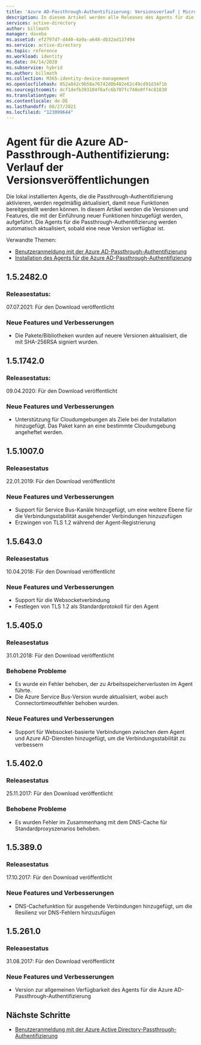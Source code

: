 ```yaml
---
title: 'Azure AD-Passthrough-Authentifizierung: Versionsverlauf | Microsoft-Dokumentation'
description: In diesem Artikel werden alle Releases des Agents für die Azure AD-Passthrough-Authentifizierung aufgeführt.
services: active-directory
author: billmath
manager: daveba
ms.assetid: ef2797d7-d440-4a9a-a648-db32ad137494
ms.service: active-directory
ms.topic: reference
ms.workload: identity
ms.date: 04/14/2020
ms.subservice: hybrid
ms.author: billmath
ms.collection: M365-identity-device-management
ms.openlocfilehash: 852a842c9b58a76742d0b482e62c49cd91d34f1b
ms.sourcegitcommit: dcf1defb393104f8afc6b707fc748e0ff4c81830
ms.translationtype: HT
ms.contentlocale: de-DE
ms.lasthandoff: 08/27/2021
ms.locfileid: "123099644"
---
```

# <a name="azure-ad-pass-through-authentication-agent-version-release-history"></a>Agent für die Azure AD-Passthrough-Authentifizierung: Verlauf der Versionsveröffentlichungen 
 
Die lokal installierten Agents, die die Passthrough-Authentifizierung aktivieren, werden regelmäßig aktualisiert, damit neue Funktionen bereitgestellt werden können. In diesem Artikel werden die Versionen und Features, die mit der Einführung neuer Funktionen hinzugefügt werden, aufgeführt. Die Agents für die Passthrough-Authentifizierung werden automatisch aktualisiert, sobald eine neue Version verfügbar ist. 

Verwandte Themen: 

- [Benutzeranmeldung mit der Azure AD-Passthrough-Authentifizierung](how-to-connect-pta.md) 
- [Installation des Agents für die Azure AD-Passthrough-Authentifizierung](how-to-connect-pta-quick-start.md) 

## <a name="1524820"></a>1.5.2482.0
### <a name="release-status"></a>Releasestatus: 
07.07.2021: Für den Download veröffentlicht

### <a name="new-features-and-improvements"></a>Neue Features und Verbesserungen

- Die Pakete/Bibliotheken wurden auf neuere Versionen aktualisiert, die mit SHA-256RSA signiert wurden.

## <a name="1517420"></a>1.5.1742.0
### <a name="release-status"></a>Releasestatus: 
09.04.2020: Für den Download veröffentlicht

### <a name="new-features-and-improvements"></a>Neue Features und Verbesserungen

- Unterstützung für Cloudumgebungen als Ziele bei der Installation hinzugefügt. Das Paket kann an eine bestimmte Cloudumgebung angeheftet werden.



## <a name="1510070"></a>1.5.1007.0 
### <a name="release-status"></a>Releasestatus 
22.01.2019: Für den Download veröffentlicht  
### <a name="new-features-and-improvements"></a>Neue Features und Verbesserungen 
- Support für Service Bus-Kanäle hinzugefügt, um eine weitere Ebene für die Verbindungsstabilität ausgehender Verbindungen hinzuzufügen 
- Erzwingen von TLS 1.2 während der Agent-Registrierung 

## <a name="156430"></a>1.5.643.0 
### <a name="release-status"></a>Releasestatus 
10.04.2018: Für den Download veröffentlicht  
### <a name="new-features-and-improvements"></a>Neue Features und Verbesserungen 
- Support für die Websocketverbindung 
- Festlegen von TLS 1.2 als Standardprotokoll für den Agent 
 
## <a name="154050"></a>1.5.405.0 
### <a name="release-status"></a>Releasestatus 
31.01.2018: Für den Download veröffentlicht  
### <a name="fixed-issues"></a>Behobene Probleme 
- Es wurde ein Fehler behoben, der zu Arbeitsspeicherverlusten im Agent führte. 
- Die Azure Service Bus-Version wurde aktualisiert, wobei auch Connectortimeoutfehler behoben wurden. 
### <a name="new-features-and-improvements"></a>Neue Features und Verbesserungen 
- Support für Websocket-basierte Verbindungen zwischen dem Agent und Azure AD-Diensten hinzugefügt, um die Verbindungsstabilität zu verbessern

## <a name="154020"></a>1.5.402.0 
### <a name="release-status"></a>Releasestatus 
25.11.2017: Für den Download veröffentlicht  
### <a name="fixed-issues"></a>Behobene Probleme 
- Es wurden Fehler im Zusammenhang mit dem DNS-Cache für Standardproxyszenarios behoben. 
 
## <a name="153890"></a>1.5.389.0 
### <a name="release-status"></a>Releasestatus 
17.10.2017: Für den Download veröffentlicht  
### <a name="new-features-and-improvements"></a>Neue Features und Verbesserungen 
- DNS-Cachefunktion für ausgehende Verbindungen hinzugefügt, um die Resilienz vor DNS-Fehlern hinzuzufügen 
 
## <a name="152610"></a>1.5.261.0 
### <a name="release-status"></a>Releasestatus 
31.08.2017: Für den Download veröffentlicht  
### <a name="new-features-and-improvements"></a>Neue Features und Verbesserungen 
- Version zur allgemeinen Verfügbarkeit des Agents für die Azure AD-Passthrough-Authentifizierung 

## <a name="next-steps"></a>Nächste Schritte

- [Benutzeranmeldung mit der Azure Active Directory-Passthrough-Authentifizierung](how-to-connect-pta.md)

